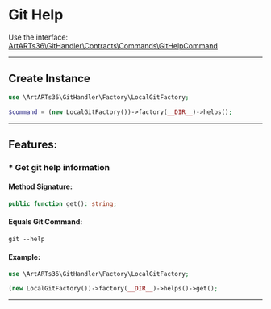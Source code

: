 # Git Help

Use the interface: [ArtARTs36\GitHandler\Contracts\Commands\GitHelpCommand](/Users/artem/PhpstormProjects/artarts36/libraries/git/src/Contracts/Commands/GitHelpCommand.php)

---

## Create Instance

```php
use \ArtARTs36\GitHandler\Factory\LocalGitFactory;

$command = (new LocalGitFactory())->factory(__DIR__)->helps();
```

---

## Features:

### * Get git help information

#### Method Signature:



```php
public function get(): string;
```

#### Equals Git Command:

`git --help`

#### Example:

```php
use \ArtARTs36\GitHandler\Factory\LocalGitFactory;

(new LocalGitFactory())->factory(__DIR__)->helps()->get();
```

---
